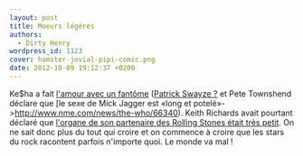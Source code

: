 ```yaml
---
layout: post
title: Moeurs légères
authors:
  - Dirty Henry
wordpress_id: 1123
cover: hamster-jovial-pipi-comic.png
date: 2012-10-09 19:12:37 +0200
---
```


Ke\$ha a fait [l'amour avec un fantôme](http://www.nme.com/news/keha/66332)
([Patrick Swayze ?](http://www.dailymotion.com/video/xtlhdf_ghost-patrick-swayze-demi-moore-whoopi-goldberg-scena-finale-www-goodnews-ws_shortfilms])
et Pete Townshend déclare que [le sexe de Mick Jagger est «long et
potelé»->http://www.nme.com/news/the-who/66340). Keith Richards avait pourtant
déclaré que
[l'organe de son partenaire des Rolling Stones était très petit](http://www.nme.com/news/the-rolling-stones/62658).
On ne sait donc plus du tout qui croire et on commence à croire que les stars du
rock racontent parfois n'importe quoi. Le monde va mal !
